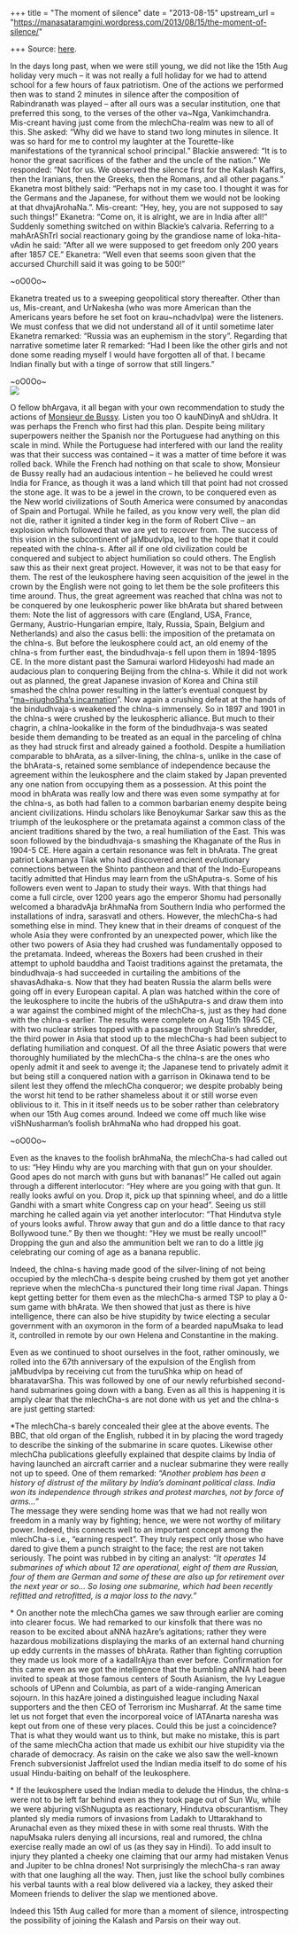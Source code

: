 +++
title = "The moment of silence"
date = "2013-08-15"
upstream_url = "https://manasataramgini.wordpress.com/2013/08/15/the-moment-of-silence/"

+++
Source: [here](https://manasataramgini.wordpress.com/2013/08/15/the-moment-of-silence/).

In the days long past, when we were still young, we did not like the
15th Aug holiday very much – it was not really a full holiday for we had
to attend school for a few hours of faux patriotism. One of the actions
we performed then was to stand 2 minutes in silence after the
composition of Rabindranath was played – after all ours was a secular
institution, one that preferred this song, to the verses of the other
va\~Nga, Vankimchandra. Mis-creant having just come from the
mlechCha-realm was new to all of this. She asked: “Why did we have to
stand two long minutes in silence. It was so hard for me to control my
laughter at the Tourette-like manifestations of the tyrannical school
principal.” Blackie answered: “It is to honor the great sacrifices of
the father and the uncle of the nation.” We responded: “Not for us. We
observed the silence first for the Kalash Kaffirs, then the Iranians,
then the Greeks, then the Romans, and all other pagans.” Ekanetra most
blithely said: “Perhaps not in my case too. I thought it was for the
Germans and the Japanese, for without them we would not be looking at
that dhvajArohaNa.”. Mis-creant: “Hey, hey, you are not supposed to say
such things!” Ekanetra: “Come on, it is alright, we are in India after
all!” Suddenly something switched on within Blackie’s calvaria.
Referring to a mahArAShTrI social reactionary going by the grandiose
name of loka-hita-vAdin he said: “After all we were supposed to get
freedom only 200 years after 1857 CE.” Ekanetra: “Well even that seems
soon given that the accursed Churchill said it was going to be 500!”

\~oO0Oo\~

Ekanetra treated us to a sweeping geopolitical story thereafter. Other
than us, Mis-creant, and UrNakesha (who was more American than the
Americans years before he set foot on krau\~nchadvIpa) were the
listeners. We must confess that we did not understand all of it until
sometime later Ekanetra remarked: “Russia was an euphemism in the
story”. Regarding that narrative sometime later R remarked: “Had I been
like the other girls and not done some reading myself I would have
forgotten all of that. I became Indian finally but with a tinge of
sorrow that still lingers.”

\~oO0Oo\~  
[![](https://lh5.googleusercontent.com/--ZGrNKc0OWo/UgyD-eBPlZI/AAAAAAAACt8/jAjyFgVWShU/s400/China_cartoon.jpg)](https://picasaweb.google.com/lh/photo/nSlc-JEp9hTF_DL4LQSVZdMTjNZETYmyPJy0liipFm0?feat=embedwebsite)

O fellow bhArgava, it all began with your own recommendation to study
the actions of [Monsieur de
Bussy](https://manasataramgini.wordpress.com/2009/01/01/turushka-s-and-mlechcha-s/).
Listen you too O kauNDinyA and shUdra. It was perhaps the French who
first had this plan. Despite being military superpowers neither the
Spanish nor the Portuguese had anything on this scale in mind. While the
Portuguese had interfered with our land the reality was that their
success was contained – it was a matter of time before it was rolled
back. While the French had nothing on that scale to show, Monsieur de
Bussy really had an audacious intention – he believed he could wrest
India for France, as though it was a land which till that point had not
crossed the stone age. It was to be a jewel in the crown, to be
conquered even as the New world civilizations of South America were
consumed by anacondas of Spain and Portugal. While he failed, as you
know very well, the plan did not die, rather it ignited a tinder keg in
the form of Robert Clive – an explosion which followed that we are yet
to recover from. The success of this vision in the subcontinent of
jaMbudvIpa, led to the hope that it could repeated with the chIna-s.
After all if one old civilization could be conquered and subject to
abject humiliation so could others. The English saw this as their next
great project. However, it was not to be that easy for them. The rest of
the leukosphere having seen acquisition of the jewel in the crown by the
English were not going to let them be the sole profiteers this time
around. Thus, the great agreement was reached that chIna was not to be
conquered by one leukospheric power like bhArata but shared between
them: Note the list of aggressors with care (England, USA, France,
Germany, Austrio-Hungarian empire, Italy, Russia, Spain, Belgium and
Netherlands) and also the casus belli: the imposition of the pretamata
on the chIna-s. But before the leukosphere could act, an old enemy of
the chIna-s from further east, the bindudhvaja-s fell upon them in
1894-1895 CE. In the more distant past the Samurai warlord Hideyoshi had
made an audacious plan to conquering Beijing from the chIna-s. While it
did not work out as planned, the great Japanese invasion of Korea and
China still smashed the chIna power resulting in the latter’s eventual
conquest by “[ma\~njughoSha’s
incarnation](https://manasataramgini.wordpress.com/2009/08/07/nastika-notes-manjushri-and-the-nama-samgiti/)”.
Now again a crushing defeat at the hands of the bindudhvaja-s weakened
the chIna-s immensely. So in 1897 and 1901 in the chIna-s were crushed
by the leukospheric alliance. But much to their chagrin, a
chIna-lookalike in the form of the bindudhvaja-s was seated beside them
demanding to be treated as an equal in the parceling of chIna as they
had struck first and already gained a foothold. Despite a humiliation
comparable to bhArata, as a silver-lining, the chIna-s, unlike in the
case of the bhArata-s, retained some semblance of independence because
the agreement within the leukosphere and the claim staked by Japan
prevented any one nation from occupying them as a possession. At this
point the mood in bhArata was really low and there was even some
sympathy at for the chIna-s, as both had fallen to a common barbarian
enemy despite being ancient civilizations. Hindu scholars like
Benoykumar Sarkar saw this as the triumph of the leukosphere or the
pretamata against a common class of the ancient traditions shared by the
two, a real humiliation of the East. This was soon followed by the
bindudhvaja-s smashing the Khaganate of the Rus in 1904-5 CE. Here again
a certain resonance was felt in bhArata. The great patriot Lokamanya
Tilak who had discovered ancient evolutionary connections between the
Shinto pantheon and that of the Indo-Europeans tacitly admitted that
Hindus may learn from the uShAputra-s. Some of his followers even went
to Japan to study their ways. With that things had come a full circle,
over 1200 years ago the emperor Shomu had personally welcomed a
bharadvAja brAhmaNa from Southern India who performed the installations
of indra, sarasvatI and others. However, the mlechCha-s had something
else in mind. They knew that in their dreams of conquest of the whole
Asia they were confronted by an unexpected power, which like the other
two powers of Asia they had crushed was fundamentally opposed to the
pretamata. Indeed, whereas the Boxers had been crushed in their attempt
to uphold bauddha and Taoist traditions against the pretamata, the
bindudhvaja-s had succeeded in curtailing the ambitions of the
shavasAdhaka-s. Now that they had beaten Russia the alarm bells were
going off in every European capital. A plan was hatched within the core
of the leukosphere to incite the hubris of the uShAputra-s and draw them
into a war against the combined might of the mlechCha-s, just as they
had done with the chIna-s earlier. The results were complete on Aug 15th
1945 CE, with two nuclear strikes topped with a passage through Stalin’s
shredder, the third power in Asia that stood up to the mlechCha-s had
been subject to deflating humiliation and conquest. Of all the three
Asiatic powers that were thoroughly humiliated by the mlechCha-s the
chIna-s are the ones who openly admit it and seek to avenge it; the
Japanese tend to privately admit it but being still a conquered nation
with a garrison in Okinawa tend to be silent lest they offend the
mlechCha conqueror; we despite probably being the worst hit tend to be
rather shameless about it or still worse even oblivious to it. This in
it itself needs us to be sober rather than celebratory when our 15th Aug
comes around. Indeed we come off much like wise viShNusharman’s foolish
brAhmaNa who had dropped his goat.

\~oO0Oo\~

Even as the knaves to the foolish brAhmaNa, the mlechCha-s had called
out to us: “Hey Hindu why are you marching with that gun on your
shoulder. Good apes do not march with guns but with bananas!” He called
out again through a different interlocutor: “Hey where are you going
with that gun. It really looks awful on you. Drop it, pick up that
spinning wheel, and do a little Gandhi with a smart white Congress cap
on your head”. Seeing us still marching he called again via yet another
interlocutor: “That Hindutva style of yours looks awful. Throw away that
gun and do a little dance to that racy Bollywood tune.” By then we
thought: “Hey we must be really uncool!” Dropping the gun and also the
ammunition belt we ran to do a little jig celebrating our coming of age
as a banana republic.

Indeed, the chIna-s having made good of the silver-lining of not being
occupied by the mlechCha-s despite being crushed by them got yet another
reprieve when the mlechCha-s punctured their long time rival Japan.
Things kept getting better for them even as the mlechCha-s armed TSP to
play a 0-sum game with bhArata. We then showed that just as there is
hive intelligence, there can also be hive stupidity by twice electing a
secular government with an oxymoron in the form of a bearded napuMsaka
to lead it, controlled in remote by our own Helena and Constantine in
the making.

Even as we continued to shoot ourselves in the foot, rather ominously,
we rolled into the 67th anniversary of the expulsion of the English from
jaMbudvIpa by receiving cut from the turuShka whip on head of
bharatavarSha. This was followed by one of our newly refurbished
second-hand submarines going down with a bang. Even as all this is
happening it is amply clear that the mlechCha-s are not done with us yet
and the chIna-s are just getting started:

\*The mlechCha-s barely concealed their glee at the above events. The
BBC, that old organ of the English, rubbed it in by placing the word
tragedy to describe the sinking of the submarine in scare quotes.
Likewise other mlechCha publications gleefully explained that despite
claims by India of having launched an aircraft carrier and a nuclear
submarine they were really not up to speed. One of them remarked:
*“Another problem has been a history of distrust of the military by
India’s dominant political class. India won its independence through
strikes and protest marches, not by force of arms…”*  
The message they were sending home was that we had not really won
freedom in a manly way by fighting; hence, we were not worthy of
military power. Indeed, this connects well to an important concept among
the mlechCha-s i.e., “earning respect”. They truly respect only those
who have dared to give them a punch straight to the face; the rest are
not taken seriously. The point was rubbed in by citing an analyst: *“It
operates 14 submarines of which about 12 are operational, eight of them
are Russian, four of them are German and some of these are also up for
retirement over the next year or so… So losing one submarine, which had
been recently refitted and retrofitted, is a major loss to the navy.”*

\* On another note the mlechCha games we saw through earlier are coming
into clearer focus. We had remarked to our kinsfolk that there was no
reason to be excited about aNNA hazAre’s agitations; rather they were
hazardous mobilizations displaying the marks of an external hand
churning up eddy currents in the masses of bhArata. Rather than fighting
corruption they made us look more of a kadalIrAjya than ever before.
Confirmation for this came even as we got the intelligence that the
bumbling aNNA had been invited to speak at those famous centers of South
Asianism, the Ivy League schools of UPenn and Columbia, as part of a
wide-ranging American sojourn. In this hazAre joined a distinguished
league including Naxal supporters and the then CEO of Terrorism inc
Musharraf. At the same time let us not forget that even the incorporeal
voice of lATAnarta naresha was kept out from one of these very places.
Could this be just a coincidence? That is what they would want us to
think, but make no mistake, this is part of the same mlechCha action
that made us exhibit our hive stupidity via the charade of democracy. As
raisin on the cake we also saw the well-known French subversionist
Jaffrelot used the Indian media itself to do some of his usual
Hindu-baiting on behalf of the leukosphere.

\* If the leukosphere used the Indian media to delude the Hindus, the
chIna-s were not to be left far behind even as they took page out of Sun
Wu, while we were abjuring viShNugupta as reactionary, Hindutva
obscurantism. They planted sly media rumors of invasions from Ladakh to
Uttarakhand to Arunachal even as they mixed these in with some real
thrusts. With the napuMsaka rulers denying all incursions, real and
rumored, the chIna exercise really made an owl of us (as they say in
Hindi). To add insult to injury they planted a cheeky one claiming that
our army had mistaken Venus and Jupiter to be chIna drones! Not
surprisingly the mlechCha-s ran away with that one laughing all the way.
Then, just like the school bully combines his verbal taunts with a real
blow delivered via a lackey, they asked their Momeen friends to deliver
the slap we mentioned above.

Indeed this 15th Aug called for more than a moment of silence,
introspecting the possibility of joining the Kalash and Parsis on their
way out.

